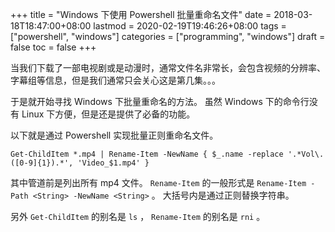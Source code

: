 +++
title = "Windows 下使用 Powershell 批量重命名文件"
date = 2018-03-18T18:47:00+08:00
lastmod = 2020-02-19T19:46:26+08:00
tags = ["powershell", "windows"]
categories = ["programming", "windows"]
draft = false
toc = false
+++

当我们下载了一部电视剧或是动漫时，通常文件名非常长，会包含视频的分辨率、字幕组等信息，但是我们通常只会关心这是第几集。。。

<!--more-->

于是就开始寻找 Windows 下批量重命名的方法。
虽然 Windows 下的命令行没有 Linux 下方便，但是还是提供了必备的功能。

以下就是通过 Powershell 实现批量正则重命名文件。

```shell
Get-ChildItem *.mp4 | Rename-Item -NewName { $_.name -replace '.*Vol\.([0-9]{1}).*', 'Video_$1.mp4' }
```

其中管道前是列出所有 mp4 文件。
`Rename-Item` 的一般形式是 `Rename-Item -Path <String> -NewName <String>` 。
大括号内是通过正则替换字符串。

另外 `Get-ChildItem` 的别名是 `ls` ， `Rename-Item` 的别名是 `rni` 。
